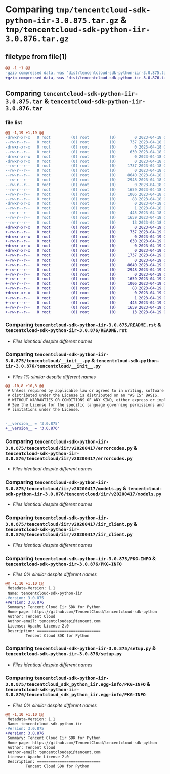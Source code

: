 # Comparing `tmp/tencentcloud-sdk-python-iir-3.0.875.tar.gz` & `tmp/tencentcloud-sdk-python-iir-3.0.876.tar.gz`

## filetype from file(1)

```diff
@@ -1 +1 @@
-gzip compressed data, was "dist/tencentcloud-sdk-python-iir-3.0.875.tar", last modified: Tue Apr 18 00:43:44 2023, max compression
+gzip compressed data, was "dist/tencentcloud-sdk-python-iir-3.0.876.tar", last modified: Wed Apr 19 00:29:40 2023, max compression
```

## Comparing `tencentcloud-sdk-python-iir-3.0.875.tar` & `tencentcloud-sdk-python-iir-3.0.876.tar`

### file list

```diff
@@ -1,19 +1,19 @@
-drwxr-xr-x   0 root         (0) root         (0)        0 2023-04-18 00:43:44.000000 tencentcloud-sdk-python-iir-3.0.875/
--rw-r--r--   0 root         (0) root         (0)      737 2023-04-18 00:43:44.000000 tencentcloud-sdk-python-iir-3.0.875/README.rst
-drwxr-xr-x   0 root         (0) root         (0)        0 2023-04-18 00:43:44.000000 tencentcloud-sdk-python-iir-3.0.875/tencentcloud/
--rw-r--r--   0 root         (0) root         (0)      630 2023-04-18 00:43:44.000000 tencentcloud-sdk-python-iir-3.0.875/tencentcloud/__init__.py
-drwxr-xr-x   0 root         (0) root         (0)        0 2023-04-18 00:43:44.000000 tencentcloud-sdk-python-iir-3.0.875/tencentcloud/iir/
-drwxr-xr-x   0 root         (0) root         (0)        0 2023-04-18 00:43:44.000000 tencentcloud-sdk-python-iir-3.0.875/tencentcloud/iir/v20200417/
--rw-r--r--   0 root         (0) root         (0)     1737 2023-04-18 00:43:44.000000 tencentcloud-sdk-python-iir-3.0.875/tencentcloud/iir/v20200417/errorcodes.py
--rw-r--r--   0 root         (0) root         (0)        0 2023-04-18 00:43:44.000000 tencentcloud-sdk-python-iir-3.0.875/tencentcloud/iir/v20200417/__init__.py
--rw-r--r--   0 root         (0) root         (0)     8640 2023-04-18 00:43:44.000000 tencentcloud-sdk-python-iir-3.0.875/tencentcloud/iir/v20200417/models.py
--rw-r--r--   0 root         (0) root         (0)     2948 2023-04-18 00:43:44.000000 tencentcloud-sdk-python-iir-3.0.875/tencentcloud/iir/v20200417/iir_client.py
--rw-r--r--   0 root         (0) root         (0)        0 2023-04-18 00:43:44.000000 tencentcloud-sdk-python-iir-3.0.875/tencentcloud/iir/__init__.py
--rw-r--r--   0 root         (0) root         (0)     1659 2023-04-18 00:43:44.000000 tencentcloud-sdk-python-iir-3.0.875/PKG-INFO
--rw-r--r--   0 root         (0) root         (0)     1006 2023-04-18 00:43:44.000000 tencentcloud-sdk-python-iir-3.0.875/setup.py
--rw-r--r--   0 root         (0) root         (0)       88 2023-04-18 00:43:44.000000 tencentcloud-sdk-python-iir-3.0.875/setup.cfg
-drwxr-xr-x   0 root         (0) root         (0)        0 2023-04-18 00:43:44.000000 tencentcloud-sdk-python-iir-3.0.875/tencentcloud_sdk_python_iir.egg-info/
--rw-r--r--   0 root         (0) root         (0)        1 2023-04-18 00:43:44.000000 tencentcloud-sdk-python-iir-3.0.875/tencentcloud_sdk_python_iir.egg-info/dependency_links.txt
--rw-r--r--   0 root         (0) root         (0)      445 2023-04-18 00:43:44.000000 tencentcloud-sdk-python-iir-3.0.875/tencentcloud_sdk_python_iir.egg-info/SOURCES.txt
--rw-r--r--   0 root         (0) root         (0)     1659 2023-04-18 00:43:44.000000 tencentcloud-sdk-python-iir-3.0.875/tencentcloud_sdk_python_iir.egg-info/PKG-INFO
--rw-r--r--   0 root         (0) root         (0)       13 2023-04-18 00:43:44.000000 tencentcloud-sdk-python-iir-3.0.875/tencentcloud_sdk_python_iir.egg-info/top_level.txt
+drwxr-xr-x   0 root         (0) root         (0)        0 2023-04-19 00:29:40.000000 tencentcloud-sdk-python-iir-3.0.876/
+-rw-r--r--   0 root         (0) root         (0)      737 2023-04-19 00:29:40.000000 tencentcloud-sdk-python-iir-3.0.876/README.rst
+drwxr-xr-x   0 root         (0) root         (0)        0 2023-04-19 00:29:40.000000 tencentcloud-sdk-python-iir-3.0.876/tencentcloud/
+-rw-r--r--   0 root         (0) root         (0)      630 2023-04-19 00:29:40.000000 tencentcloud-sdk-python-iir-3.0.876/tencentcloud/__init__.py
+drwxr-xr-x   0 root         (0) root         (0)        0 2023-04-19 00:29:40.000000 tencentcloud-sdk-python-iir-3.0.876/tencentcloud/iir/
+drwxr-xr-x   0 root         (0) root         (0)        0 2023-04-19 00:29:40.000000 tencentcloud-sdk-python-iir-3.0.876/tencentcloud/iir/v20200417/
+-rw-r--r--   0 root         (0) root         (0)     1737 2023-04-19 00:29:40.000000 tencentcloud-sdk-python-iir-3.0.876/tencentcloud/iir/v20200417/errorcodes.py
+-rw-r--r--   0 root         (0) root         (0)        0 2023-04-19 00:29:40.000000 tencentcloud-sdk-python-iir-3.0.876/tencentcloud/iir/v20200417/__init__.py
+-rw-r--r--   0 root         (0) root         (0)     8640 2023-04-19 00:29:40.000000 tencentcloud-sdk-python-iir-3.0.876/tencentcloud/iir/v20200417/models.py
+-rw-r--r--   0 root         (0) root         (0)     2948 2023-04-19 00:29:40.000000 tencentcloud-sdk-python-iir-3.0.876/tencentcloud/iir/v20200417/iir_client.py
+-rw-r--r--   0 root         (0) root         (0)        0 2023-04-19 00:29:40.000000 tencentcloud-sdk-python-iir-3.0.876/tencentcloud/iir/__init__.py
+-rw-r--r--   0 root         (0) root         (0)     1659 2023-04-19 00:29:40.000000 tencentcloud-sdk-python-iir-3.0.876/PKG-INFO
+-rw-r--r--   0 root         (0) root         (0)     1006 2023-04-19 00:29:40.000000 tencentcloud-sdk-python-iir-3.0.876/setup.py
+-rw-r--r--   0 root         (0) root         (0)       88 2023-04-19 00:29:40.000000 tencentcloud-sdk-python-iir-3.0.876/setup.cfg
+drwxr-xr-x   0 root         (0) root         (0)        0 2023-04-19 00:29:40.000000 tencentcloud-sdk-python-iir-3.0.876/tencentcloud_sdk_python_iir.egg-info/
+-rw-r--r--   0 root         (0) root         (0)        1 2023-04-19 00:29:40.000000 tencentcloud-sdk-python-iir-3.0.876/tencentcloud_sdk_python_iir.egg-info/dependency_links.txt
+-rw-r--r--   0 root         (0) root         (0)      445 2023-04-19 00:29:40.000000 tencentcloud-sdk-python-iir-3.0.876/tencentcloud_sdk_python_iir.egg-info/SOURCES.txt
+-rw-r--r--   0 root         (0) root         (0)     1659 2023-04-19 00:29:40.000000 tencentcloud-sdk-python-iir-3.0.876/tencentcloud_sdk_python_iir.egg-info/PKG-INFO
+-rw-r--r--   0 root         (0) root         (0)       13 2023-04-19 00:29:40.000000 tencentcloud-sdk-python-iir-3.0.876/tencentcloud_sdk_python_iir.egg-info/top_level.txt
```

### Comparing `tencentcloud-sdk-python-iir-3.0.875/README.rst` & `tencentcloud-sdk-python-iir-3.0.876/README.rst`

 * *Files identical despite different names*

### Comparing `tencentcloud-sdk-python-iir-3.0.875/tencentcloud/__init__.py` & `tencentcloud-sdk-python-iir-3.0.876/tencentcloud/__init__.py`

 * *Files 1% similar despite different names*

```diff
@@ -10,8 +10,8 @@
 # Unless required by applicable law or agreed to in writing, software
 # distributed under the License is distributed on an "AS IS" BASIS,
 # WITHOUT WARRANTIES OR CONDITIONS OF ANY KIND, either express or implied.
 # See the License for the specific language governing permissions and
 # limitations under the License.
 
 
-__version__ = '3.0.875'
+__version__ = '3.0.876'
```

### Comparing `tencentcloud-sdk-python-iir-3.0.875/tencentcloud/iir/v20200417/errorcodes.py` & `tencentcloud-sdk-python-iir-3.0.876/tencentcloud/iir/v20200417/errorcodes.py`

 * *Files identical despite different names*

### Comparing `tencentcloud-sdk-python-iir-3.0.875/tencentcloud/iir/v20200417/models.py` & `tencentcloud-sdk-python-iir-3.0.876/tencentcloud/iir/v20200417/models.py`

 * *Files identical despite different names*

### Comparing `tencentcloud-sdk-python-iir-3.0.875/tencentcloud/iir/v20200417/iir_client.py` & `tencentcloud-sdk-python-iir-3.0.876/tencentcloud/iir/v20200417/iir_client.py`

 * *Files identical despite different names*

### Comparing `tencentcloud-sdk-python-iir-3.0.875/PKG-INFO` & `tencentcloud-sdk-python-iir-3.0.876/PKG-INFO`

 * *Files 0% similar despite different names*

```diff
@@ -1,10 +1,10 @@
 Metadata-Version: 1.1
 Name: tencentcloud-sdk-python-iir
-Version: 3.0.875
+Version: 3.0.876
 Summary: Tencent Cloud Iir SDK for Python
 Home-page: https://github.com/TencentCloud/tencentcloud-sdk-python
 Author: Tencent Cloud
 Author-email: tencentcloudapi@tencent.com
 License: Apache License 2.0
 Description: ============================
         Tencent Cloud SDK for Python
```

### Comparing `tencentcloud-sdk-python-iir-3.0.875/setup.py` & `tencentcloud-sdk-python-iir-3.0.876/setup.py`

 * *Files identical despite different names*

### Comparing `tencentcloud-sdk-python-iir-3.0.875/tencentcloud_sdk_python_iir.egg-info/PKG-INFO` & `tencentcloud-sdk-python-iir-3.0.876/tencentcloud_sdk_python_iir.egg-info/PKG-INFO`

 * *Files 0% similar despite different names*

```diff
@@ -1,10 +1,10 @@
 Metadata-Version: 1.1
 Name: tencentcloud-sdk-python-iir
-Version: 3.0.875
+Version: 3.0.876
 Summary: Tencent Cloud Iir SDK for Python
 Home-page: https://github.com/TencentCloud/tencentcloud-sdk-python
 Author: Tencent Cloud
 Author-email: tencentcloudapi@tencent.com
 License: Apache License 2.0
 Description: ============================
         Tencent Cloud SDK for Python
```

